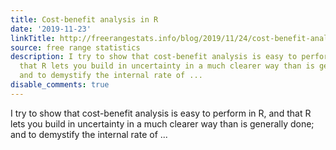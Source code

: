 ```yaml
---
title: Cost-benefit analysis in R
date: '2019-11-23'
linkTitle: http://freerangestats.info/blog/2019/11/24/cost-benefit-analysis
source: free range statistics
description: I try to show that cost-benefit analysis is easy to perform in R, and
  that R lets you build in uncertainty in a much clearer way than is generally done;
  and to demystify the internal rate of ...
disable_comments: true
---
```

I try to show that cost-benefit analysis is easy to perform in R, and that R lets you build in uncertainty in a much clearer way than is generally done; and to demystify the internal rate of ...